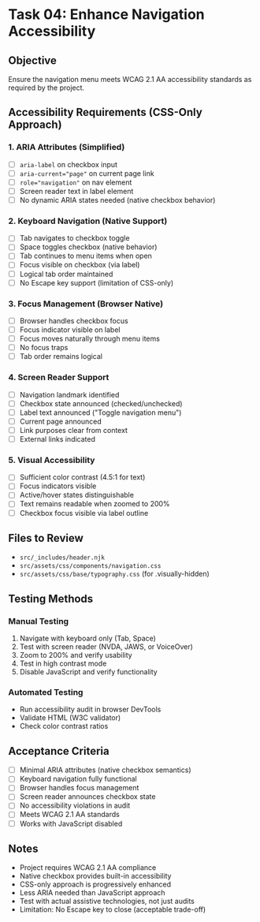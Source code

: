 # Task 04: Enhance Navigation Accessibility

## Objective
Ensure the navigation menu meets WCAG 2.1 AA accessibility standards as required by the project.

## Accessibility Requirements (CSS-Only Approach)

### 1. ARIA Attributes (Simplified)
- [ ] `aria-label` on checkbox input
- [ ] `aria-current="page"` on current page link
- [ ] `role="navigation"` on nav element
- [ ] Screen reader text in label element
- [ ] No dynamic ARIA states needed (native checkbox behavior)

### 2. Keyboard Navigation (Native Support)
- [ ] Tab navigates to checkbox toggle
- [ ] Space toggles checkbox (native behavior)
- [ ] Tab continues to menu items when open
- [ ] Focus visible on checkbox (via label)
- [ ] Logical tab order maintained
- [ ] No Escape key support (limitation of CSS-only)

### 3. Focus Management (Browser Native)
- [ ] Browser handles checkbox focus
- [ ] Focus indicator visible on label
- [ ] Focus moves naturally through menu items
- [ ] No focus traps
- [ ] Tab order remains logical

### 4. Screen Reader Support
- [ ] Navigation landmark identified
- [ ] Checkbox state announced (checked/unchecked)
- [ ] Label text announced ("Toggle navigation menu")
- [ ] Current page announced
- [ ] Link purposes clear from context
- [ ] External links indicated

### 5. Visual Accessibility
- [ ] Sufficient color contrast (4.5:1 for text)
- [ ] Focus indicators visible
- [ ] Active/hover states distinguishable
- [ ] Text remains readable when zoomed to 200%
- [ ] Checkbox focus visible via label outline

## Files to Review
- `src/_includes/header.njk`
- `src/assets/css/components/navigation.css`
- `src/assets/css/base/typography.css` (for .visually-hidden)

## Testing Methods

### Manual Testing
1. Navigate with keyboard only (Tab, Space)
2. Test with screen reader (NVDA, JAWS, or VoiceOver)
3. Zoom to 200% and verify usability
4. Test in high contrast mode
5. Disable JavaScript and verify functionality

### Automated Testing
- Run accessibility audit in browser DevTools
- Validate HTML (W3C validator)
- Check color contrast ratios

## Acceptance Criteria
- [ ] Minimal ARIA attributes (native checkbox semantics)
- [ ] Keyboard navigation fully functional
- [ ] Browser handles focus management
- [ ] Screen reader announces checkbox state
- [ ] No accessibility violations in audit
- [ ] Meets WCAG 2.1 AA standards
- [ ] Works with JavaScript disabled

## Notes
- Project requires WCAG 2.1 AA compliance
- Native checkbox provides built-in accessibility
- CSS-only approach is progressively enhanced
- Less ARIA needed than JavaScript approach
- Test with actual assistive technologies, not just audits
- Limitation: No Escape key to close (acceptable trade-off)
